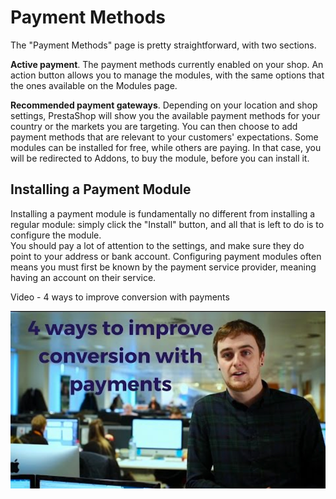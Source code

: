 # Payment Methods

The "Payment Methods" page is pretty straightforward, with two sections.

**Active payment**. The payment methods currently enabled on your shop. An action button allows you to manage the modules, with the same options that the ones available on the Modules page.

**Recommended payment gateways**. Depending on your location and shop settings, PrestaShop will show you the available payment methods for your country or the markets you are targeting. You can then choose to add payment methods that are relevant to your customers' expectations. Some modules can be installed for free, while others are paying. In that case, you will be redirected to Addons, to buy the module, before you can install it.

## Installing a Payment Module <a href="#paymentmethods-installingapaymentmodule" id="paymentmethods-installingapaymentmodule"></a>

Installing a payment module is fundamentally no different from installing a regular module: simply click the "Install" button, and all that is left to do is to configure the module.\
You should pay a lot of attention to the settings, and make sure they do point to your address or bank account. Configuring payment modules often means you must first be known by the payment service provider, meaning having an account on their service.

Video - 4 ways to improve conversion with payments

[![](<../../../.gitbook/assets/51839799 (7) (7) (5).png>)](https://www.youtube.com/watch?v=i\_wwnGt7JKM\&list=PLyZYn1MMU7-xT-L\_zUyGnRBJmAuP6uc-c\&index=19)
